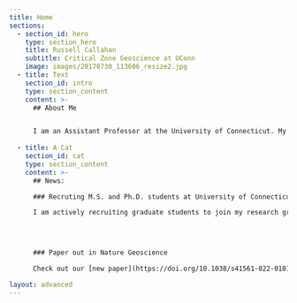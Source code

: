 ```yaml
---
title: Home
sections:
  - section_id: hero
    type: section_hero
    title: Russell Callahan
    subtitle: Critical Zone Geoscience at UConn
    image: images/20170730_113606_resize2.jpg
  - title: Text
    section_id: intro
    type: section_content
    content: >-
      ## About Me


      I am an Assistant Professor at the University of Connecticut. My research focuses on understanding how subsurface weathering influences ecological, geomorphic, and hydrologic processes. I did a Ph.D. and Postdoc at the University of Wyoming where I worked on a variety of projects related to subsurface weathering. I still actively work with the [Bedrock Critical Zone Network](https://criticalzone.org/bedrock) on projects stemming from my time as a graduate student and postdoc. I also did a one year postdoc with the [Watershed Hydrology Lab](http://mzimmer.weebly.com/) at University of California, Santa Cruz working on connections between subsurface weathering and hydrologic partitioning. For more information on my research check out my publications or reach out to me at [russell.callahan@uconn.edu](rucseell.callahan@uconn.edu) with any questions.
      
  - title: A Cat
    section_id: cat
    type: section_content
    content: >-
      ## News:

      ### Recruting M.S. and Ph.D. students at University of Connecticut

      I am actively recruiting graduate students to join my research group at the University of Connecticut. For more information see details [here]().

      

      
      ### Paper out in Nature Geoscience

      Check out our [new paper](https://doi.org/10.1038/s41561-022-01012-2) titled Forest vulnerability to drought  controlled by bedrock composition now out in *Nature Geoscience*. 

layout: advanced
---
```

